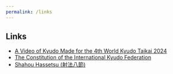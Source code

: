```yaml
---
permalink: /links
---
```


## Links
- [A Video of Kyudo Made for the 4th World Kyudo Taikai 2024](https://ikyf.org/worldtaikai2024/2024_nagoya/gallery03.html)
- [The Constitution of the International Kyudo Federation](https://ikyf.org/pdf/constitution_201506.pdf)
- [Shahou Hassetsu (射法八節)](https://ikyf.org/shahouhassetsu.html)
